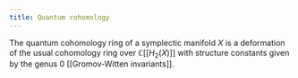 ```yaml
---
title: Quantum cohomology
---
```



The quantum cohomology ring of a symplectic manifold $X$ is a deformation of the usual cohomology ring over $\mathbb{C}[[H_{2}(X)]]$ with structure constants given by the genus 0 [[Gromov-Witten invariants]].